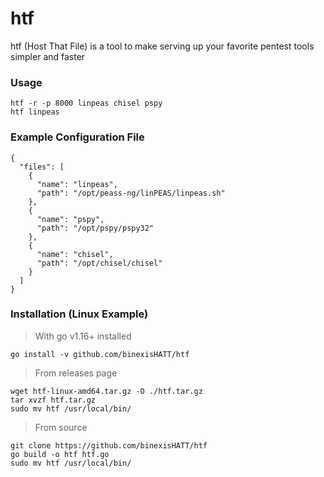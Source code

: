 # htf
htf (Host That File) is a tool to make serving up your favorite pentest tools simpler and faster


### Usage
```
htf -r -p 8000 linpeas chisel pspy
htf linpeas
```

### Example Configuration File
```
{
  "files": [
    {
      "name": "linpeas",
      "path": "/opt/peass-ng/linPEAS/linpeas.sh"
    },
    {
      "name": "pspy",
      "path": "/opt/pspy/pspy32"
    },
    {
      "name": "chisel",
      "path": "/opt/chisel/chisel"
    }
  ]
}
```

### Installation (Linux Example)
> With go v1.16+ installed
```
go install -v github.com/binexisHATT/htf
```

> From releases page
```
wget htf-linux-amd64.tar.gz -O ./htf.tar.gz
tar xvzf htf.tar.gz
sudo mv htf /usr/local/bin/
```

> From source
```
git clone https://github.com/binexisHATT/htf
go build -o htf htf.go
sudo mv htf /usr/local/bin/
```
